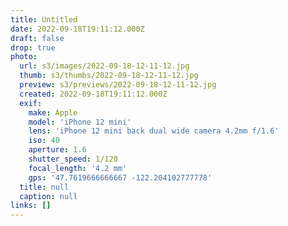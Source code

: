 ```yaml
---
title: Untitled
date: 2022-09-18T19:11:12.000Z
draft: false
drop: true
photo:
  url: s3/images/2022-09-18-12-11-12.jpg
  thumb: s3/thumbs/2022-09-18-12-11-12.jpg
  preview: s3/previews/2022-09-18-12-11-12.jpg
  created: 2022-09-18T19:11:12.000Z
  exif:
    make: Apple
    model: 'iPhone 12 mini'
    lens: 'iPhone 12 mini back dual wide camera 4.2mm f/1.6'
    iso: 40
    aperture: 1.6
    shutter_speed: 1/120
    focal_length: '4.2 mm'
    gps: '47.7619666666667 -122.204102777778'
  title: null
  caption: null
links: []
---
```

